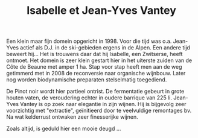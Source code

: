 ﻿---
title: Isabelle et Jean-Yves Vantey
layout: wijnhuis
huis:  Domaine des Rouges Queues
dept:  Côtes d'Or
regio: Bourgogne
photo: vantey.png

wijnen:
    - naam:  Hautes Côtes de Beaune'11
      ref:   
      app:   A.O.C. Hautes Côtes de Beaune
      type:  Rouge
      cep:   Pinot noir
      prijs: €15.20

    - naam:  Maranges'11
      ref:   
      app:   A.O.C. Maranges 
      type:  Rouge
      cep:   Pinot noir
      prijs: €17.25

    - naam:  Maranges "Vigne Blanche" '12
      ref:   
      app:   A.O.C. Maranges
      type:  Rouge
      cep:   Pinot noir
      prijs: €17.75
    
    - naam:  Maranges "1e Cru 'Clos Roussots' '12 "
      ref:   
      app:   A.O.C. Maranges 1'Cru
      type:  Rouge
      cep:   Pinot noir
      prijs: €24.17
      
    - naam:  Maranges "1e Cru 'La Fussière' '12 "
      ref:   
      app:   A.O.C. Maranges 1'Cru
      type:  Rouge
      cep:   Pinot noir
      prijs: €27.52
---   
Een klein maar fijn domein opgericht in 1998. Voor die tijd was o.a. Jean-Yves actief als D.J. in de ski-gebieden ergens in de Alpen. Een andere tijd beweert hij...
Het is trouwens daar dat hij Isabelle, een Zwitserse, heeft ontmoet.
Het domein is zeer klein gestart hier in het uiterste zuiden van de Côte de Beaune met amper 1 ha. 
Stap voor stap heeft men aan de weg getimmerd met in 2008 de reconversie naar organische wijnbouw.
Later nog worden biodynamische preparaten stelselmatig toegediend.

De Pinot noir wordt hier partieel ontrist. De fermentatie gebeurt in grote houten vaten, de veroudering echter in oudere barrique van 225 li.
Jean-Yves Vantey is op zoek naar elegantie in zijn wijnen. Hij is bijgevolg zeer voorzichtig met "extractie", geïnitieerd door te veelvuldige remontages bv.
Na wat kelderrust ontwaken zeer finesserijke wijnen. 

Zoals altijd, is geduld hier een mooie deugd ...  
